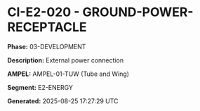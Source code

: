 # CI-E2-020 - GROUND-POWER-RECEPTACLE

**Phase:** 03-DEVELOPMENT

**Description:** External power connection

**AMPEL:** AMPEL-01-TUW (Tube and Wing)

**Segment:** E2-ENERGY

**Generated:** 2025-08-25 17:27:29 UTC
